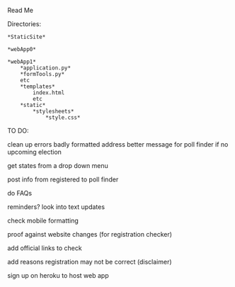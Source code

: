 
Read Me

Directories:


	*StaticSite*
	
	*webApp0*
	
	*webApp1*
		*application.py*
		*formTools.py*
		etc
		*templates*
			index.html
			etc
		*static*
			*stylesheets*
				*style.css*

TO DO:

clean up errors
	badly formatted address
	better message for poll finder if no upcoming election
	
get states from a drop down menu

post info from registered to poll finder

do FAQs

reminders? look into text updates

check mobile formatting

proof against website changes (for registration checker)

add official links to check

add reasons registration may not be correct (disclaimer)

sign up on heroku to host web app

